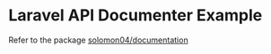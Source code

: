 # Laravel API Documenter Example

Refer to the package [solomon04/documentation](https://github.com/Solomon04/documentation)
